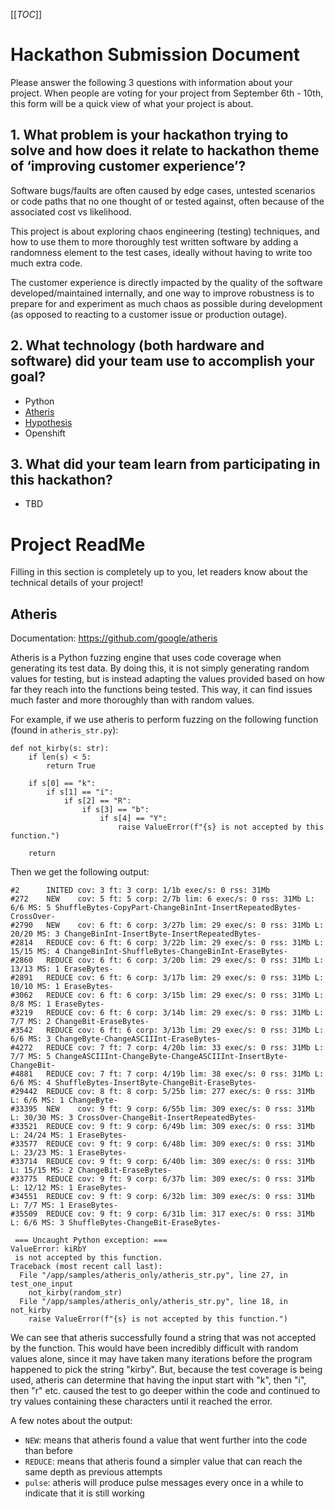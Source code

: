 [[_TOC_]]
# Hackathon Submission Document

Please answer the following 3 questions with information about your project. When people are voting for your project from September 6th - 10th, this form will be a quick view of what your project is about.

## 1. What problem is your hackathon trying to solve and how does it relate to hackathon theme of ‘improving customer experience’?

Software bugs/faults are often caused by edge cases, untested scenarios or code paths that no one thought of or tested against, often because of the associated cost vs likelihood.

This project is about exploring chaos engineering (testing) techniques, and how to use them to more thoroughly test written software by adding a randomness element to the test cases, ideally without having to write too much extra code.

The customer experience is directly impacted by the quality of the software developed/maintained internally, and one way to improve robustness is to prepare for and experiment as much chaos as possible during development (as opposed to reacting to a customer issue or production outage).


## 2. What technology (both hardware and software) did your team use to accomplish your goal?

- Python
- [Atheris](https://github.com/google/atheris)
- [Hypothesis](https://hypothesis.readthedocs.io/)
- Openshift




## 3. What did your team learn from participating in this hackathon?

- TBD



# Project ReadMe
Filling in this section is completely up to you, let readers know about the technical details of your project!

## Atheris
Documentation: https://github.com/google/atheris

Atheris is a Python fuzzing engine that uses code coverage when generating its test data. By doing this, it is not
simply generating random values for testing, but is instead adapting the values provided based on how far they reach
into the functions being tested. This way, it can find issues much faster and more thoroughly than with random values.

For example, if we use atheris to perform fuzzing on the following function (found in `atheris_str.py`):
```
def not_kirby(s: str):
    if len(s) < 5:
        return True

    if s[0] == "k":
        if s[1] == "i":
            if s[2] == "R":
                if s[3] == "b":
                    if s[4] == "Y":
                        raise ValueError(f"{s} is not accepted by this function.")

    return
```

Then we get the following output:
```
#2      INITED cov: 3 ft: 3 corp: 1/1b exec/s: 0 rss: 31Mb
#272    NEW    cov: 5 ft: 5 corp: 2/7b lim: 6 exec/s: 0 rss: 31Mb L: 6/6 MS: 5 ShuffleBytes-CopyPart-ChangeBinInt-InsertRepeatedBytes-CrossOver-
#2790   NEW    cov: 6 ft: 6 corp: 3/27b lim: 29 exec/s: 0 rss: 31Mb L: 20/20 MS: 3 ChangeBinInt-InsertByte-InsertRepeatedBytes-
#2814   REDUCE cov: 6 ft: 6 corp: 3/22b lim: 29 exec/s: 0 rss: 31Mb L: 15/15 MS: 4 ChangeBinInt-ShuffleBytes-ChangeBinInt-EraseBytes-
#2860   REDUCE cov: 6 ft: 6 corp: 3/20b lim: 29 exec/s: 0 rss: 31Mb L: 13/13 MS: 1 EraseBytes-
#2891   REDUCE cov: 6 ft: 6 corp: 3/17b lim: 29 exec/s: 0 rss: 31Mb L: 10/10 MS: 1 EraseBytes-
#3062   REDUCE cov: 6 ft: 6 corp: 3/15b lim: 29 exec/s: 0 rss: 31Mb L: 8/8 MS: 1 EraseBytes-
#3219   REDUCE cov: 6 ft: 6 corp: 3/14b lim: 29 exec/s: 0 rss: 31Mb L: 7/7 MS: 2 ChangeBit-EraseBytes-
#3542   REDUCE cov: 6 ft: 6 corp: 3/13b lim: 29 exec/s: 0 rss: 31Mb L: 6/6 MS: 3 ChangeByte-ChangeASCIIInt-EraseBytes-
#4272   REDUCE cov: 7 ft: 7 corp: 4/20b lim: 33 exec/s: 0 rss: 31Mb L: 7/7 MS: 5 ChangeASCIIInt-ChangeByte-ChangeASCIIInt-InsertByte-ChangeBit-
#4881   REDUCE cov: 7 ft: 7 corp: 4/19b lim: 38 exec/s: 0 rss: 31Mb L: 6/6 MS: 4 ShuffleBytes-InsertByte-ChangeBit-EraseBytes-
#29442  REDUCE cov: 8 ft: 8 corp: 5/25b lim: 277 exec/s: 0 rss: 31Mb L: 6/6 MS: 1 ChangeByte-
#33395  NEW    cov: 9 ft: 9 corp: 6/55b lim: 309 exec/s: 0 rss: 31Mb L: 30/30 MS: 3 CrossOver-ChangeBit-InsertRepeatedBytes-
#33521  REDUCE cov: 9 ft: 9 corp: 6/49b lim: 309 exec/s: 0 rss: 31Mb L: 24/24 MS: 1 EraseBytes-
#33577  REDUCE cov: 9 ft: 9 corp: 6/48b lim: 309 exec/s: 0 rss: 31Mb L: 23/23 MS: 1 EraseBytes-
#33714  REDUCE cov: 9 ft: 9 corp: 6/40b lim: 309 exec/s: 0 rss: 31Mb L: 15/15 MS: 2 ChangeBit-EraseBytes-
#33775  REDUCE cov: 9 ft: 9 corp: 6/37b lim: 309 exec/s: 0 rss: 31Mb L: 12/12 MS: 1 EraseBytes-
#34551  REDUCE cov: 9 ft: 9 corp: 6/32b lim: 309 exec/s: 0 rss: 31Mb L: 7/7 MS: 1 EraseBytes-
#35509  REDUCE cov: 9 ft: 9 corp: 6/31b lim: 317 exec/s: 0 rss: 31Mb L: 6/6 MS: 3 ShuffleBytes-ChangeBit-EraseBytes-

 === Uncaught Python exception: ===
ValueError: kiRbY
 is not accepted by this function.
Traceback (most recent call last):
  File "/app/samples/atheris_only/atheris_str.py", line 27, in test_one_input
    not_kirby(random_str)
  File "/app/samples/atheris_only/atheris_str.py", line 18, in not_kirby
    raise ValueError(f"{s} is not accepted by this function.")
```

We can see that atheris successfully found a string that was not accepted by the function. This would have been
incredibly difficult with random values alone, since it may have taken many iterations before the program happened to
pick the string "kirby". But, because the test coverage is being used, atheris can determine that having the input start
 with "k", then "i", then "r" etc. caused the test to go deeper within the code and continued to try values containing
these characters until it reached the error.

A few notes about the output:
- `NEW`: means that atheris found a value that went further into the code than before
- `REDUCE`: means that atheris found a simpler value that can reach the same depth as previous attempts
- `pulse`: atheris will produce pulse messages every once in a while to indicate that it is still working
